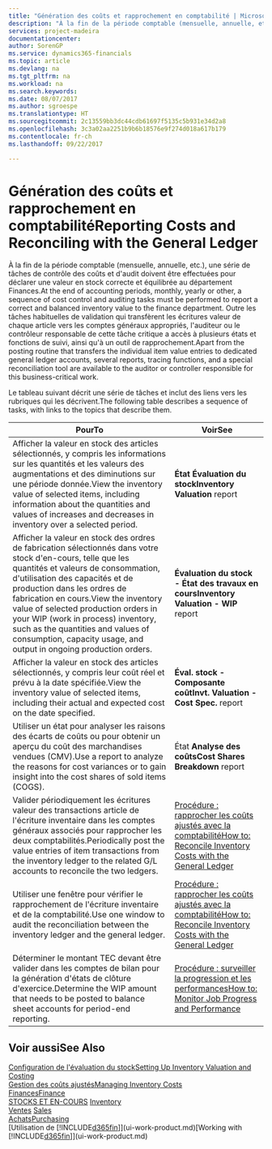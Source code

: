 ```yaml
---
title: "Génération des coûts et rapprochement en comptabilité | Microsoft Docs"
description: "À la fin de la période comptable (mensuelle, annuelle, etc.), une série de tâches de contrôle des coûts et d'audit doivent être effectuées pour déclarer une valeur en stock correcte et équilibrée au département Finances. Outre les tâches habituelles de validation qui transfèrent les écritures valeur de chaque article vers les comptes généraux appropriés, l'auditeur ou le contrôleur responsable de cette tâche critique a accès à plusieurs états et fonctions de suivi, ainsi qu'à un outil de rapprochement."
services: project-madeira
documentationcenter: 
author: SorenGP
ms.service: dynamics365-financials
ms.topic: article
ms.devlang: na
ms.tgt_pltfrm: na
ms.workload: na
ms.search.keywords: 
ms.date: 08/07/2017
ms.author: sgroespe
ms.translationtype: HT
ms.sourcegitcommit: 2c13559bb3dc44cdb61697f5135c5b931e34d2a8
ms.openlocfilehash: 3c3a02aa2251b9b6b18576e9f274d018a617b179
ms.contentlocale: fr-ch
ms.lasthandoff: 09/22/2017

---
```

# <a name="reporting-costs-and-reconciling-with-the-general-ledger"></a><span data-ttu-id="075a2-104">Génération des coûts et rapprochement en comptabilité</span><span class="sxs-lookup"><span data-stu-id="075a2-104">Reporting Costs and Reconciling with the General Ledger</span></span>
<span data-ttu-id="075a2-105">À la fin de la période comptable (mensuelle, annuelle, etc.), une série de tâches de contrôle des coûts et d'audit doivent être effectuées pour déclarer une valeur en stock correcte et équilibrée au département Finances.</span><span class="sxs-lookup"><span data-stu-id="075a2-105">At the end of accounting periods, monthly, yearly or other, a sequence of cost control and auditing tasks must be performed to report a correct and balanced inventory value to the finance department.</span></span> <span data-ttu-id="075a2-106">Outre les tâches habituelles de validation qui transfèrent les écritures valeur de chaque article vers les comptes généraux appropriés, l'auditeur ou le contrôleur responsable de cette tâche critique a accès à plusieurs états et fonctions de suivi, ainsi qu'à un outil de rapprochement.</span><span class="sxs-lookup"><span data-stu-id="075a2-106">Apart from the posting routine that transfers the individual item value entries to dedicated general ledger accounts, several reports, tracing functions, and a special reconciliation tool are available to the auditor or controller responsible for this business-critical work.</span></span>  

 <span data-ttu-id="075a2-107">Le tableau suivant décrit une série de tâches et inclut des liens vers les rubriques qui les décrivent.</span><span class="sxs-lookup"><span data-stu-id="075a2-107">The following table describes a sequence of tasks, with links to the topics that describe them.</span></span>   

|<span data-ttu-id="075a2-108">**Pour**</span><span class="sxs-lookup"><span data-stu-id="075a2-108">**To**</span></span>|<span data-ttu-id="075a2-109">**Voir**</span><span class="sxs-lookup"><span data-stu-id="075a2-109">**See**</span></span>|  
|------------|-------------|  
|<span data-ttu-id="075a2-110">Afficher la valeur en stock des articles sélectionnés, y compris les informations sur les quantités et les valeurs des augmentations et des diminutions sur une période donnée.</span><span class="sxs-lookup"><span data-stu-id="075a2-110">View the inventory value of selected items, including information about the quantities and values of increases and decreases in inventory over a selected period.</span></span>|<span data-ttu-id="075a2-111">**État Évaluation du stock**</span><span class="sxs-lookup"><span data-stu-id="075a2-111">**Inventory Valuation** report</span></span>|  
|<span data-ttu-id="075a2-112">Afficher la valeur en stock des ordres de fabrication sélectionnés dans votre stock d'en-cours, telle que les quantités et valeurs de consommation, d'utilisation des capacités et de production dans les ordres de fabrication en cours.</span><span class="sxs-lookup"><span data-stu-id="075a2-112">View the inventory value of selected production orders in your WIP (work in process) inventory, such as the quantities and values of consumption, capacity usage, and output in ongoing production orders.</span></span>|<span data-ttu-id="075a2-113">**Évaluation du stock - État des travaux en cours**</span><span class="sxs-lookup"><span data-stu-id="075a2-113">**Inventory Valuation - WIP** report</span></span>|  
|<span data-ttu-id="075a2-114">Afficher la valeur en stock des articles sélectionnés, y compris leur coût réel et prévu à la date spécifiée.</span><span class="sxs-lookup"><span data-stu-id="075a2-114">View the inventory value of selected items, including their actual and expected cost on the date specified.</span></span>|<span data-ttu-id="075a2-115">**Éval. stock - Composante coût**</span><span class="sxs-lookup"><span data-stu-id="075a2-115">**Invt. Valuation - Cost Spec.** report</span></span>|  
|<span data-ttu-id="075a2-116">Utiliser un état pour analyser les raisons des écarts de coûts ou pour obtenir un aperçu du coût des marchandises vendues (CMV).</span><span class="sxs-lookup"><span data-stu-id="075a2-116">Use a report to analyze the reasons for cost variances or to gain insight into the cost shares of sold items (COGS).</span></span>|<span data-ttu-id="075a2-117">État **Analyse des coûts**</span><span class="sxs-lookup"><span data-stu-id="075a2-117">**Cost Shares Breakdown** report</span></span>|  
|<span data-ttu-id="075a2-118">Valider périodiquement les écritures valeur des transactions article de l'écriture inventaire dans les comptes généraux associés pour rapprocher les deux comptabilités.</span><span class="sxs-lookup"><span data-stu-id="075a2-118">Periodically post the value entries of item transactions from the inventory ledger to the related G/L accounts to reconcile the two ledgers.</span></span>|[<span data-ttu-id="075a2-119">Procédure : rapprocher les coûts ajustés avec la comptabilité</span><span class="sxs-lookup"><span data-stu-id="075a2-119">How to: Reconcile Inventory Costs with the General Ledger</span></span>](finance-how-to-post-inventory-costs-to-the-general-ledger.md)|  
|<span data-ttu-id="075a2-120">Utiliser une fenêtre pour vérifier le rapprochement de l'écriture inventaire et de la comptabilité.</span><span class="sxs-lookup"><span data-stu-id="075a2-120">Use one window to audit the reconciliation between the inventory ledger and the general ledger.</span></span>|[<span data-ttu-id="075a2-121">Procédure : rapprocher les coûts ajustés avec la comptabilité</span><span class="sxs-lookup"><span data-stu-id="075a2-121">How to: Reconcile Inventory Costs with the General Ledger</span></span>](finance-how-to-post-inventory-costs-to-the-general-ledger.md)|  
|<span data-ttu-id="075a2-122">Déterminer le montant TEC devant être valider dans les comptes de bilan pour la génération d'états de clôture d'exercice.</span><span class="sxs-lookup"><span data-stu-id="075a2-122">Determine the WIP amount that needs to be posted to balance sheet accounts for period-end reporting.</span></span>|[<span data-ttu-id="075a2-123">Procédure : surveiller la progression et les performances</span><span class="sxs-lookup"><span data-stu-id="075a2-123">How to: Monitor Job Progress and Performance</span></span>](projects-how-monitor-progress-performance.md)|

## <a name="see-also"></a><span data-ttu-id="075a2-124">Voir aussi</span><span class="sxs-lookup"><span data-stu-id="075a2-124">See Also</span></span>  
[<span data-ttu-id="075a2-125">Configuration de l'évaluation du stock</span><span class="sxs-lookup"><span data-stu-id="075a2-125">Setting Up Inventory Valuation and Costing</span></span>](finance-set-up-inventory-valuation-and-costing.md)  
[<span data-ttu-id="075a2-126">Gestion des coûts ajustés</span><span class="sxs-lookup"><span data-stu-id="075a2-126">Managing Inventory Costs</span></span>](finance-manage-inventory-costs.md)  
[<span data-ttu-id="075a2-127">Finances</span><span class="sxs-lookup"><span data-stu-id="075a2-127">Finance</span></span>](finance.md)  
<span data-ttu-id="075a2-128">[STOCKS ET EN-COURS](inventory-manage-inventory.md) </span><span class="sxs-lookup"><span data-stu-id="075a2-128">[Inventory](inventory-manage-inventory.md) </span></span>  
<span data-ttu-id="075a2-129">[Ventes](sales-manage-sales.md) </span><span class="sxs-lookup"><span data-stu-id="075a2-129">[Sales](sales-manage-sales.md) </span></span>  
[<span data-ttu-id="075a2-130">Achats</span><span class="sxs-lookup"><span data-stu-id="075a2-130">Purchasing</span></span>](purchasing-manage-purchasing.md)  
<span data-ttu-id="075a2-131">[Utilisation de [!INCLUDE[d365fin](includes/d365fin_md.md)]](ui-work-product.md)</span><span class="sxs-lookup"><span data-stu-id="075a2-131">[Working with [!INCLUDE[d365fin](includes/d365fin_md.md)]](ui-work-product.md)</span></span>

